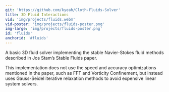 ```yaml
---
git: 'https://github.com/kyeah/Cloth-Fluids-Solver'
title: 3D Fluid Interactions
vid: 'img/projects/fluids.webm'
vid-poster: 'img/projects/fluids-poster.png'
img-large: 'img/projects/fluids-poster.png'
id: 'fluids'
anchorid: '#fluids'
---
```


A basic 3D fluid solver implementing the stable Navier-Stokes fluid methods described in Jos Stam&rsquo;s Stable Fluids paper.

This implementation does not use the speed and accuracy optimizations mentioned in the paper, such as FFT and Vorticity Confinement, but instead uses Gauss-Seidel iterative relaxation methods to avoid expensive linear system solvers.